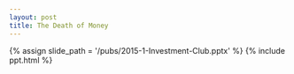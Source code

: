 ```yaml
---
layout: post
title: The Death of Money
---
```


{% assign slide_path = '/pubs/2015-1-Investment-Club.pptx' %}
{% include ppt.html %}


